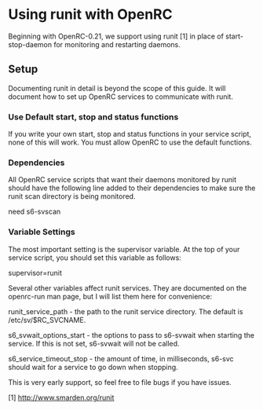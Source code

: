 # Using runit with OpenRC

Beginning with OpenRC-0.21, we support using runit [1] in place of
start-stop-daemon for monitoring and restarting daemons.

## Setup

Documenting runit in detail is beyond the scope of this guide. It will
document how to set up OpenRC services to communicate with runit.

### Use Default start, stop and status functions

If you write your own start, stop and status functions in your service
script, none of this will work. You must allow OpenRC to use the default
functions.

### Dependencies

All OpenRC service scripts that want their daemons monitored by runit
should have the following line added to their dependencies to make sure
the runit scan directory is being monitored.

need s6-svscan

### Variable Settings

The most important setting is the supervisor variable. At the top of
your service script, you should set this variable as follows:

supervisor=runit

Several other variables affect runit services. They are documented on the
openrc-run man page, but I will list them here for convenience:

runit_service_path - the path to the runit service directory. The default is
/etc/sv/$RC_SVCNAME.

s6_svwait_options_start - the options to pass to s6-svwait when starting
the service. If this is not set, s6-svwait will not be called.

s6_service_timeout_stop - the amount of time, in milliseconds, s6-svc
should wait for a service to go down when stopping.

This is very early support, so feel free to file bugs if you have
issues.

[1] http://www.smarden.org/runit
